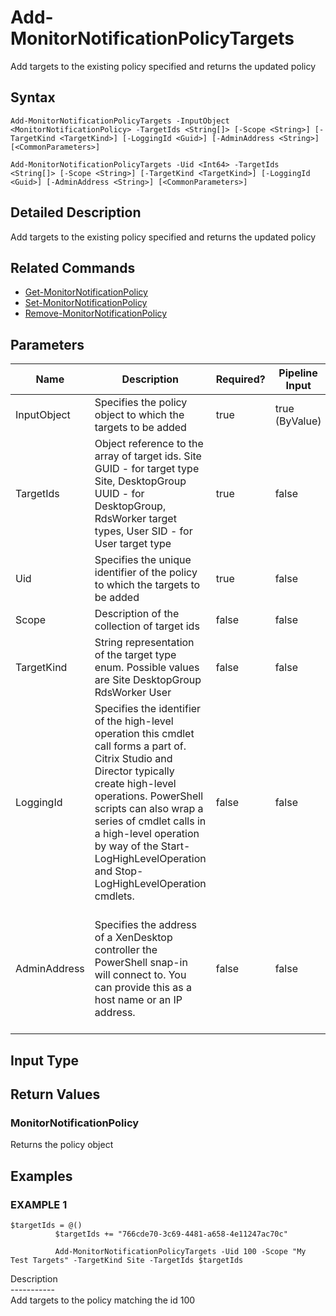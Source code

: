 ﻿# Add-MonitorNotificationPolicyTargets

   Add targets to the existing policy specified and returns the updated policy

## Syntax
```
Add-MonitorNotificationPolicyTargets -InputObject <MonitorNotificationPolicy> -TargetIds <String[]> [-Scope <String>] [-TargetKind <TargetKind>] [-LoggingId <Guid>] [-AdminAddress <String>] [<CommonParameters>]

Add-MonitorNotificationPolicyTargets -Uid <Int64> -TargetIds <String[]> [-Scope <String>] [-TargetKind <TargetKind>] [-LoggingId <Guid>] [-AdminAddress <String>] [<CommonParameters>]
```

## Detailed Description
   Add targets to the existing policy specified and returns the updated policy

## Related Commands
  * [Get-MonitorNotificationPolicy](Get-MonitorNotificationPolicy/)
  * [Set-MonitorNotificationPolicy](Set-MonitorNotificationPolicy/)
  * [Remove-MonitorNotificationPolicy](Remove-MonitorNotificationPolicy/)
## Parameters

| Name   | Description | Required? | Pipeline Input | Default Value |
| --- | --- | --- | --- | --- |
| InputObject | Specifies the policy object to which the targets to be added | true | true (ByValue) |  |
| TargetIds | Object reference to the array of target ids. Site GUID - for target type Site, DesktopGroup UUID - for DesktopGroup, RdsWorker target types, User SID - for User target type | true | false |  |
| Uid | Specifies the unique identifier of the policy to which the targets to be added | true | false |  |
| Scope | Description of the collection of target ids | false | false |  |
| TargetKind | String representation of the target type enum. Possible values are Site DesktopGroup RdsWorker User | false | false |  |
| LoggingId | Specifies the identifier of the high-level operation this cmdlet call forms a part of. Citrix Studio and Director typically create high-level operations. PowerShell scripts can also wrap a series of cmdlet calls in a high-level operation by way of the Start-LogHighLevelOperation and Stop-LogHighLevelOperation cmdlets. | false | false |  |
| AdminAddress | Specifies the address of a XenDesktop controller the PowerShell snap-in will connect to. You can provide this as a host name or an IP address. | false | false | Localhost. Once a value is provided by any cmdlet, this value becomes the default. |

## Input Type
### 
   
## Return Values
### MonitorNotificationPolicy
   Returns the policy object
## Examples

### EXAMPLE 1
```
$targetIds = @()
          $targetIds += "766cde70-3c69-4481-a658-4e11247ac70c"
          
          Add-MonitorNotificationPolicyTargets -Uid 100 -Scope "My Test Targets" -TargetKind Site -TargetIds $targetIds
```
   Description<br>-----------<br>Add targets to the policy matching the id 100
